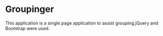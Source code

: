 # Groupinger
This application is a single page application to assist grouping.jQuery and Bootstrap were used.
